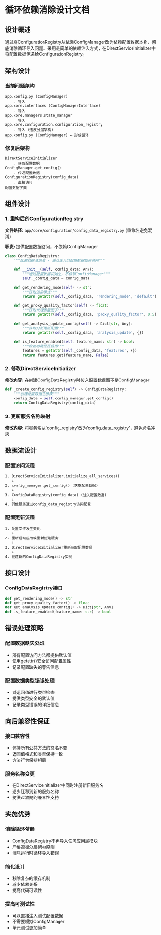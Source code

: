 # 循环依赖消除设计文档

## 设计概述

通过将ConfigurationRegistry从依赖ConfigManager改为依赖配置数据本身，彻底消除循环导入问题。采用最简单的依赖注入方式，在DirectServiceInitializer中将配置数据传递给ConfigurationRegistry。

## 架构设计

### 当前问题架构
```
app.config.py (ConfigManager)
    ↓ 导入
app.core.interfaces (ConfigManagerInterface)
    ↓ 导入
app.core.managers.state_manager
    ↓ 导入
app.core.configuration.configuration_registry
    ↓ 导入 (违反分层架构)
app.config.py (ConfigManager) ← 形成循环
```

### 修复后架构
```
DirectServiceInitializer
    ↓ 获取配置数据
ConfigManager.get_config()
    ↓ 传递配置数据
ConfigurationRegistry(config_data)
    ↓ 直接访问
配置数据字典
```

## 组件设计

### 1. 重构后的ConfigurationRegistry

**文件路径:** `app/core/configuration/config_data_registry.py` (重命名避免混淆)

**职责:** 提供配置数据访问，不依赖ConfigManager

```python
class ConfigDataRegistry:
    """配置数据注册表 - 通过注入的配置数据提供访问"""
    
    def __init__(self, config_data: Any):
        """通过配置数据初始化，不依赖ConfigManager"""
        self._config_data = config_data
    
    def get_rendering_mode(self) -> str:
        """获取渲染模式"""
        return getattr(self._config_data, 'rendering_mode', 'default')
    
    def get_proxy_quality_factor(self) -> float:
        """获取代理质量因子"""
        return getattr(self._config_data, 'proxy_quality_factor', 0.5)
    
    def get_analysis_update_config(self) -> Dict[str, Any]:
        """获取分析更新配置"""
        return getattr(self._config_data, 'analysis_update', {})
    
    def is_feature_enabled(self, feature_name: str) -> bool:
        """检查功能是否启用"""
        features = getattr(self._config_data, 'features', {})
        return features.get(feature_name, False)
```

### 2. 修改DirectServiceInitializer

**修改内容:** 在创建ConfigDataRegistry时传入配置数据而不是ConfigManager

```python
def _create_config_registry(self) -> ConfigDataRegistry:
    """创建配置数据注册表"""
    config_data = self.config_manager.get_config()
    return ConfigDataRegistry(config_data)
```

### 3. 更新服务名称映射

**修改内容:** 将服务名从'config_registry'改为'config_data_registry'，避免命名冲突

## 数据流设计

### 配置访问流程
```
1. DirectServiceInitializer.initialize_all_services()
   ↓
2. config_manager.get_config() (获取配置数据)
   ↓
3. ConfigDataRegistry(config_data) (注入配置数据)
   ↓
4. 其他服务通过config_data_registry访问配置
```

### 配置更新流程
```
1. 配置文件发生变化
   ↓
2. 重新启动应用或重新创建服务
   ↓
3. DirectServiceInitializer重新获取配置数据
   ↓
4. 创建新的ConfigDataRegistry实例
```

## 接口设计

### ConfigDataRegistry接口

```python
def get_rendering_mode() -> str
def get_proxy_quality_factor() -> float  
def get_analysis_update_config() -> Dict[str, Any]
def is_feature_enabled(feature_name: str) -> bool
```

## 错误处理策略

### 配置数据缺失处理
- 所有配置访问方法都提供默认值
- 使用getattr()安全访问配置属性
- 记录配置缺失的警告信息

### 配置数据类型错误处理
- 对返回值进行类型检查
- 提供类型安全的默认值
- 记录类型错误的详细信息

## 向后兼容性保证

### 接口兼容性
- 保持所有公共方法的签名不变
- 返回值格式和类型保持一致
- 方法行为保持相同

### 服务名称变更
- 在DirectServiceInitializer中同时注册新旧服务名
- 逐步迁移到新的服务名称
- 提供过渡期的兼容性支持

## 实施优势

### 消除循环依赖
- ConfigDataRegistry不再导入任何应用层模块
- 严格遵循分层架构原则
- 消除运行时循环导入错误

### 简化设计
- 移除复杂的缓存机制
- 减少依赖关系
- 提高代码可读性

### 提高可测试性
- 可以直接注入测试配置数据
- 不需要模拟ConfigManager
- 单元测试更加简单